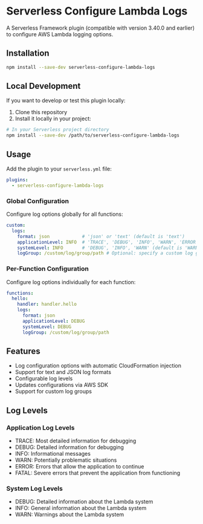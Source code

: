 # Serverless Configure Lambda Logs

A Serverless Framework plugin (compatible with version 3.40.0 and earlier) to configure AWS Lambda logging options.

## Installation

```bash
npm install --save-dev serverless-configure-lambda-logs
```

## Local Development

If you want to develop or test this plugin locally:

1. Clone this repository
2. Install it locally in your project:

```bash
# In your Serverless project directory
npm install --save-dev /path/to/serverless-configure-lambda-logs
```

## Usage

Add the plugin to your `serverless.yml` file:

```yaml
plugins:
  - serverless-configure-lambda-logs
```

### Global Configuration

Configure log options globally for all functions:

```yaml
custom:
  logs:
    format: json            # 'json' or 'text' (default is 'text')
    applicationLevel: INFO  # 'TRACE', 'DEBUG', 'INFO', 'WARN', 'ERROR', 'FATAL' (default is 'ERROR')
    systemLevel: INFO       # 'DEBUG', 'INFO', 'WARN' (default is 'WARN')
    logGroup: /custom/log/group/path # Optional: specify a custom log group
```

### Per-Function Configuration

Configure log options individually for each function:

```yaml
functions:
  hello:
    handler: handler.hello
    logs:
      format: json
      applicationLevel: DEBUG
      systemLevel: DEBUG
      logGroup: /custom/log/group/path
```

## Features

- Log configuration options with automatic CloudFormation injection
- Support for text and JSON log formats
- Configurable log levels
- Updates configurations via AWS SDK
- Support for custom log groups

## Log Levels

### Application Log Levels
- TRACE: Most detailed information for debugging
- DEBUG: Detailed information for debugging
- INFO: Informational messages
- WARN: Potentially problematic situations
- ERROR: Errors that allow the application to continue
- FATAL: Severe errors that prevent the application from functioning

### System Log Levels
- DEBUG: Detailed information about the Lambda system
- INFO: General information about the Lambda system
- WARN: Warnings about the Lambda system